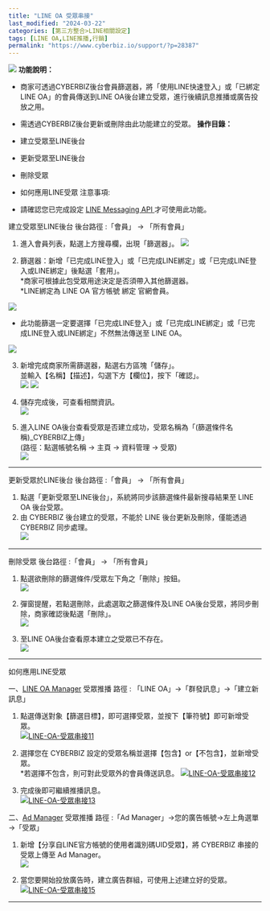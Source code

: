```yaml
---
title: "LINE OA 受眾串接"
last_modified: "2024-03-22"
categories: [第三方整合>LINE相關設定]
tags: [LINE OA,LINE推播,行銷]
permalink: "https://www.cyberbiz.io/support/?p=28387"
---
```


![](https://www.cyberbiz.io/support/wp-content/uploads/企業版.png) **功能說明：**  

* 商家可透過CYBERBIZ後台會員篩選器，將「使用LINE快速登入」或「已綁定LINE OA」的會員傳送到LINE OA後台建立受眾，進行後續訊息推播或廣告投放之用。
* 需透過CYBERBIZ後台更新或刪除由此功能建立的受眾。
**操作目錄：**

* 建立受眾至LINE後台
* 更新受眾至LINE後台
* 刪除受眾
* 如何應用LINE受眾
注意事項:  

* 請確認您已完成設定 [ LINE Messaging API ](https://www.cyberbiz.io/support/?p=706) 才可使用此功能。

建立受眾至LINE後台 後台路徑 :「會員」 → 「所有會員」  


1. 進入會員列表，點選上方搜尋欄，出現「篩選器」。 [![](https://www.cyberbiz.io/support/wp-content/uploads/LINE-OA-受眾串接01.png)](https://www.cyberbiz.io/support/wp-content/uploads/LINE-OA-受眾串接01.png)


2. 篩選器：新增「已完成LINE登入」或「已完成LINE綁定」或「已完成LINE登入或LINE綁定」後點選「套用」。  
*商家可根據此包受眾用途決定是否須帶入其他篩選器。  
*LINE綁定為 LINE OA 官方帳號 綁定 官網會員。  

![](https://www.cyberbiz.io/support/wp-content/uploads/fountain-pen.png)

* 此功能篩選一定要選擇「已完成LINE登入」或「已完成LINE綁定」或「已完成LINE登入或LINE綁定」不然無法傳送至 LINE OA。

[![](https://www.cyberbiz.io/support/wp-content/uploads/LINE-OA-受眾串接02.png)](https://www.cyberbiz.io/support/wp-content/uploads/LINE-OA-受眾串接02.png)



3. 新增完成商家所需篩選器，點選右方區塊「儲存」。   
並輸入【名稱】【描述】，勾選下方【欄位】，按下「確認」。  
[![](https://www.cyberbiz.io/support/wp-content/uploads/LINE-OA-受眾串接03.png)](https://www.cyberbiz.io/support/wp-content/uploads/LINE-OA-受眾串接03.png) [![](https://www.cyberbiz.io/support/wp-content/uploads/LINE-OA-受眾串接04.png)](https://www.cyberbiz.io/support/wp-content/uploads/LINE-OA-受眾串接04.png)



4. 儲存完成後，可查看相關資訊。  
[![](https://www.cyberbiz.io/support/wp-content/uploads/LINE-OA-受眾串接05.png)](https://www.cyberbiz.io/support/wp-content/uploads/LINE-OA-受眾串接05.png)



5. 進入LINE OA後台查看受眾是否建立成功，受眾名稱為「(篩選條件名稱)_CYBERBIZ上傳」  
(路徑：點選帳號名稱 → 主頁 → 資料管理 → 受眾)  
[![](https://www.cyberbiz.io/support/wp-content/uploads/LINE-OA-受眾串接06.png)](https://www.cyberbiz.io/support/wp-content/uploads/LINE-OA-受眾串接06.png)

* * *

更新受眾於LINE後台 後台路徑 :「會員」 → 「所有會員」  


1. 點選「更新受眾至LINE後台」，系統將同步該篩選條件最新搜尋結果至 LINE OA 後台受眾。
2. 由 CYBERBIZ 後台建立的受眾，不能於 LINE 後台更新及刪除，僅能透過 CYBERBIZ 同步處理。   
[![](https://www.cyberbiz.io/support/wp-content/uploads/LINE-OA-受眾串接07.png)](https://www.cyberbiz.io/support/wp-content/uploads/LINE-OA-受眾串接07.png)



* * *

刪除受眾 後台路徑 :「會員」 → 「所有會員」  


1. 點選欲刪除的篩選條件/受眾左下角之「刪除」按鈕。  
[![](https://www.cyberbiz.io/support/wp-content/uploads/LINE-OA-受眾串接08.png)](https://www.cyberbiz.io/support/wp-content/uploads/LINE-OA-受眾串接08.png)



2. 彈窗提醒，若點選刪除，此處選取之篩選條件及LINE OA後台受眾，將同步刪除，商家確認後點選「刪除」。   
[![](https://www.cyberbiz.io/support/wp-content/uploads/LINE-OA-受眾串接09.png)](https://www.cyberbiz.io/support/wp-content/uploads/LINE-OA-受眾串接09.png)



3. 至LINE OA後台查看原本建立之受眾已不存在。   
[![](https://www.cyberbiz.io/support/wp-content/uploads/LINE-OA-受眾串接10.png)](https://www.cyberbiz.io/support/wp-content/uploads/LINE-OA-受眾串接10.png)



* * *

如何應用LINE受眾  

一、[LINE OA Manager](https://manager.line.biz/) 受眾推播 路徑 : 「LINE
OA」→「群發訊息」→「建立新訊息」  


1. 點選傳送對象【篩選目標】，即可選擇受眾，並按下【筆符號】即可新增受眾。  
[![LINE-OA-受眾串接11](https://www.cyberbiz.io/support/wp-content/uploads/LINE-OA-受眾串接11.png)](https://www.cyberbiz.io/support/wp-content/uploads/LINE-OA-受眾串接11.png)



2. 選擇您在 CYBERBIZ 設定的受眾名稱並選擇【包含】or【不包含】，並新增受眾。  
*若選擇不包含，則可對此受眾外的會員傳送訊息。 [![LINE-OA-受眾串接12](https://www.cyberbiz.io/support/wp-content/uploads/LINE-OA-受眾串接12.png)](https://www.cyberbiz.io/support/wp-content/uploads/LINE-OA-受眾串接12.png)


3. 完成後即可繼續推播訊息。   
[![LINE-OA-受眾串接13](https://www.cyberbiz.io/support/wp-content/uploads/LINE-OA-受眾串接13.png)](https://www.cyberbiz.io/support/wp-content/uploads/LINE-OA-受眾串接13.png)


二、[Ad Manager](https://admanager.line.biz/home/) 受眾推播 路徑 :「Ad
Manager」→您的廣告帳號→左上角選單→「受眾」  


1. 新增【分享自LINE官方帳號的使用者識別碼UID受眾】，將 CYBERBIZ 串接的受眾上傳至 Ad Manager。  
[![](https://www.cyberbiz.io/support/wp-content/uploads/LINE-OA-受眾串接14.png)](https://www.cyberbiz.io/support/wp-content/uploads/LINE-OA-受眾串接14.png)



2. 當您要開始投放廣告時，建立廣告群組，可使用上述建立好的受眾。  
[![LINE-OA-受眾串接15](https://www.cyberbiz.io/support/wp-content/uploads/LINE-OA-受眾串接15.png)](https://www.cyberbiz.io/support/wp-content/uploads/LINE-OA-受眾串接15.png)



* * *

